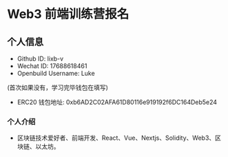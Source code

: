 # Web3 前端训练营报名

## 个人信息

- Github ID: lixb-v
- Wechat ID: 17688618461
- Openbuild Username: Luke

(首次如果没有，学习完毕钱包在填写)

- ERC20 钱包地址: 0xb6AD2C02AFA61D80116e919192f6DC164Deb5e24

### 个人介绍

- 区块链技术爱好者、前端开发、React、Vue、Nextjs、Solidity、Web3、区块链、以太坊。
